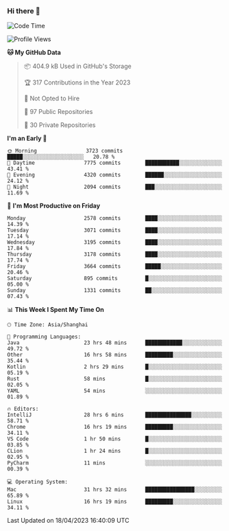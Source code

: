### Hi there 👋

<!--
**qbosen/qbosen** is a ✨ _special_ ✨ repository because its `README.md` (this file) appears on your GitHub profile.

Here are some ideas to get you started:

- 🔭 I’m currently working on ...
- 🌱 I’m currently learning ...
- 👯 I’m looking to collaborate on ...
- 🤔 I’m looking for help with ...
- 💬 Ask me about ...
- 📫 How to reach me: ...
- 😄 Pronouns: ...
- ⚡ Fun fact: ...
-->

<!--START_SECTION:waka-->
![Code Time](http://img.shields.io/badge/Code%20Time-1%2C879%20hrs%206%20mins-blue)

![Profile Views](http://img.shields.io/badge/Profile%20Views-1-blue)

**🐱 My GitHub Data** 

> 📦 404.9 kB Used in GitHub's Storage 
 > 
> 🏆 317 Contributions in the Year 2023
 > 
> 🚫 Not Opted to Hire
 > 
> 📜 97 Public Repositories 
 > 
> 🔑 30 Private Repositories 
 > 
**I'm an Early 🐤** 

```text
🌞 Morning                3723 commits        █████░░░░░░░░░░░░░░░░░░░░   20.78 % 
🌆 Daytime                7775 commits        ███████████░░░░░░░░░░░░░░   43.41 % 
🌃 Evening                4320 commits        ██████░░░░░░░░░░░░░░░░░░░   24.12 % 
🌙 Night                  2094 commits        ███░░░░░░░░░░░░░░░░░░░░░░   11.69 % 
```
📅 **I'm Most Productive on Friday** 

```text
Monday                   2578 commits        ████░░░░░░░░░░░░░░░░░░░░░   14.39 % 
Tuesday                  3071 commits        ████░░░░░░░░░░░░░░░░░░░░░   17.14 % 
Wednesday                3195 commits        ████░░░░░░░░░░░░░░░░░░░░░   17.84 % 
Thursday                 3178 commits        ████░░░░░░░░░░░░░░░░░░░░░   17.74 % 
Friday                   3664 commits        █████░░░░░░░░░░░░░░░░░░░░   20.46 % 
Saturday                 895 commits         █░░░░░░░░░░░░░░░░░░░░░░░░   05.00 % 
Sunday                   1331 commits        ██░░░░░░░░░░░░░░░░░░░░░░░   07.43 % 
```


📊 **This Week I Spent My Time On** 

```text
🕑︎ Time Zone: Asia/Shanghai

💬 Programming Languages: 
Java                     23 hrs 48 mins      ████████████░░░░░░░░░░░░░   49.72 % 
Other                    16 hrs 58 mins      █████████░░░░░░░░░░░░░░░░   35.44 % 
Kotlin                   2 hrs 29 mins       █░░░░░░░░░░░░░░░░░░░░░░░░   05.19 % 
Rust                     58 mins             █░░░░░░░░░░░░░░░░░░░░░░░░   02.05 % 
YAML                     54 mins             ░░░░░░░░░░░░░░░░░░░░░░░░░   01.89 % 

🔥 Editors: 
IntelliJ                 28 hrs 6 mins       ███████████████░░░░░░░░░░   58.71 % 
Chrome                   16 hrs 19 mins      █████████░░░░░░░░░░░░░░░░   34.11 % 
VS Code                  1 hr 50 mins        █░░░░░░░░░░░░░░░░░░░░░░░░   03.85 % 
CLion                    1 hr 24 mins        █░░░░░░░░░░░░░░░░░░░░░░░░   02.95 % 
PyCharm                  11 mins             ░░░░░░░░░░░░░░░░░░░░░░░░░   00.39 % 

💻 Operating System: 
Mac                      31 hrs 32 mins      ████████████████░░░░░░░░░   65.89 % 
Linux                    16 hrs 19 mins      █████████░░░░░░░░░░░░░░░░   34.11 % 
```


 Last Updated on 18/04/2023 16:40:09 UTC
<!--END_SECTION:waka-->
